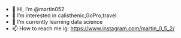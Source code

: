 - 👋 Hi, I’m @martin052
- 👀 I’m interested in calisthenic,GoPro,travel
- 🌱 I’m currently learning data science
- 📫 How to reach me ig: https://www.instagram.com/martin_0_5_2/

<!---
martin052/martin052 is a ✨ special ✨ repository because its `README.md` (this file) appears on your GitHub profile.
You can click the Preview link to take a look at your changes.
--->
